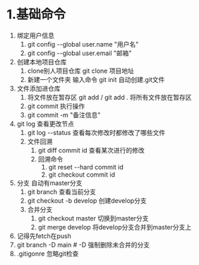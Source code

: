 # 1.基础命令

1. 绑定用户信息
   1. git config --global user.name "用户名"
   2. git config --global user.email "邮箱"
2. 创建本地项目仓库
   1. clone别人项目仓库	git clone 项目地址
   2. 新建一个文件夹  输入命令  git init  自动创建.git文件
3. 文件添加进仓库
   1. 将文件放在暂存区  git add   /   git add . 将所有文件放在暂存区
   2. git commit 执行操作
   3. git commit -m "备注信息"
4. git log 查看更改节点
   1. git log --status 查看每次修改时都修改了哪些文件
   2. 文件回溯
      1. git diff commit id  查看某次进行的修改
      2. 回溯命令
         1. git reset --hard commit id
         2. git checkout commit id
5. 分支  自动有master分支
   1. git branch  查看当前分支
   2. git checkout -b develop  创建develop分支
   3. 合并分支
      1. git checkout master  切换到master分支
      2. git merge develop  将develop分支合并到master分支上
6. 记得先fetch在push
7. git branch -D main    # -D 强制删除未合并的分支
8. .gitigonre   忽略git检查

